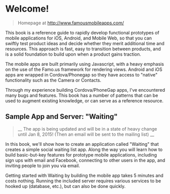 # Welcome!

> Homepage at http://www.famousmobileapps.com/

This book is a reference guide to rapidly develop functional prototypes of mobile applications for iOS, Android, and Mobile Web, so that you can swiftly test product ideas and decide whether they merit additional time and resources. This approach is fast, easy to transition between products, and is a solid foundation to build upon when a product gains traction. 

The mobile apps are built primarily using Javascript, with a heavy emphasis on the use of the Famo.us framework for rendering views. Android and iOS apps are wrapped in Cordova/Phonegap so they have access to "native" functionality such as the Camera or Contacts. 

Through my experience building Cordova/PhoneGap apps, I've encountered many bugs and features. This book has a number of patterns that can be used to augment existing knowledge, or can serve as a reference resource.

## Sample App and Server: "Waiting" 

> __ The app is being updated and will be in a state of heavy change until Jan 8, 2015! (Then an email will be sent to the mailing list)  __

In this book, we'll show how to create an application called "Waiting" that creates a simple social waiting list app.  Along the way you will learn how to build basic-but-key features for prototype mobile applications, including sign ups with email and Facebook, connecting to other users in the app, and inviting people to join you via email. 

Getting started with Waiting by building the mobile app takes 5 minutes and costs nothing. Running the included server requires various services to be hooked up (database, etc.), but can also be done quickly. 





